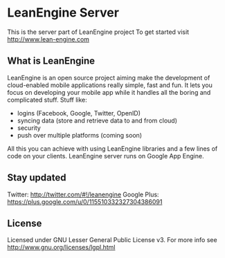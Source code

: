 LeanEngine Server
=================

This is the server part of LeanEngine project
To get started visit http://www.lean-engine.com

What is LeanEngine
------------------

LeanEngine is an open source project aiming make the development of cloud-enabled mobile applications really simple, fast and fun. It lets you focus on developing your mobile app while it handles all the boring and complicated stuff. Stuff like:

* logins (Facebook, Google, Twitter, OpenID)
* syncing data (store and retrieve data to and from cloud)
* security
* push over multiple platforms (coming soon)

All this you can achieve with using LeanEngine libraries and a few lines of code on your clients. LeanEngine server runs on Google App Engine.


Stay updated
------------

Twitter: http://twitter.com/#!/leanengine
Google Plus: https://plus.google.com/u/0/115510332327304386091


License
-------

Licensed under GNU Lesser General Public License v3.
For more info see http://www.gnu.org/licenses/lgpl.html